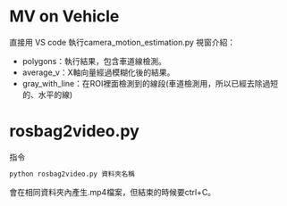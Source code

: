 # MV on Vehicle
直接用 VS code 執行camera_motion_estimation.py
視窗介紹：
- polygons：執行結果，包含車道線檢測。
- average_v：X軸向量經過模糊化後的結果。
- gray_with_line：在ROI裡面檢測到的線段(車道檢測用，所以已經去除過短的、水平的線)


# rosbag2video.py
指令
```bash
python rosbag2video.py 資料夾名稱
```
會在相同資料夾內產生.mp4檔案，但結束的時候要ctrl+C。
